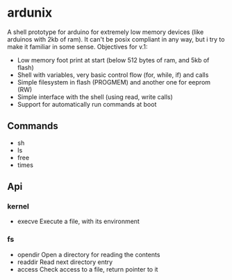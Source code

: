 # ardunix

A shell prototype for arduino for extremely low memory devices (like arduinos with 2kb of ram). It can't be posix compliant in any way, but i try to make it familiar in some sense.
Objectives for v.1:

- Low memory foot print at start (below 512 bytes of ram, and 5kb of flash)
- Shell with variables, very basic control flow (for, while, if) and calls
- Simple filesystem in flash (PROGMEM) and another one for eeprom (RW)
- Simple interface with the shell (using read, write calls)
- Support for automatically run commands at boot

## Commands

- sh
- ls
- free
- times

## Api

### kernel

- execve
    Execute a file, with its environment

### fs

- opendir
    Open a directory for reading the contents
- readdir
    Read next directory entry
- access
    Check access to a file, return pointer to it

